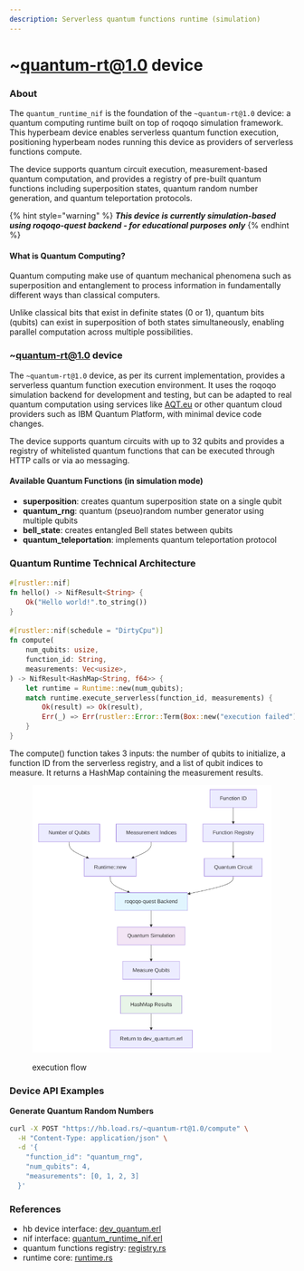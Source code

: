 ```yaml
---
description: Serverless quantum functions runtime (simulation)
---
```


# \~quantum-rt@1.0 device

### About

The `quantum_runtime_nif` is the foundation of the `~quantum-rt@1.0` device: a quantum computing runtime built on top of roqoqo simulation framework. This hyperbeam device enables serverless quantum function execution, positioning hyperbeam nodes running this device as providers of serverless functions compute.

The device supports quantum circuit execution, measurement-based quantum computation, and provides a registry of pre-built quantum functions including superposition states, quantum random number generation, and quantum teleportation protocols.

{% hint style="warning" %}
_**This device is currently simulation-based using roqoqo-quest backend - for educational purposes only**_
{% endhint %}

#### What is Quantum Computing?

Quantum computing make use of quantum mechanical phenomena such as superposition and entanglement to process information in fundamentally different ways than classical computers.

Unlike classical bits that exist in definite states (0 or 1), quantum bits (qubits) can exist in superposition of both states simultaneously, enabling parallel computation across multiple possibilities.

### \~quantum-rt@1.0 device

The `~quantum-rt@1.0` device, as per its current implementation, provides a serverless quantum function execution environment. It uses the roqoqo simulation backend for development and testing, but can be adapted to real quantum computation using services like [AQT.eu](https://aqt.eu) or other quantum cloud providers such as IBM Quantum Platform, with minimal device code changes.

The device supports quantum circuits with up to 32 qubits and provides a registry of whitelisted quantum functions that can be executed through HTTP calls or via ao messaging.

#### Available Quantum Functions (in simulation mode)

* **superposition**: creates quantum superposition state on a single qubit
* **quantum\_rng**: quantum (pseuo)random number generator using multiple qubits
* **bell\_state**: creates entangled Bell states between qubits
* **quantum\_teleportation**: implements quantum teleportation protocol

### Quantum Runtime Technical Architecture

```rust
#[rustler::nif]
fn hello() -> NifResult<String> {
    Ok("Hello world!".to_string())
}

#[rustler::nif(schedule = "DirtyCpu")]
fn compute(
    num_qubits: usize,
    function_id: String,
    measurements: Vec<usize>,
) -> NifResult<HashMap<String, f64>> {
    let runtime = Runtime::new(num_qubits);
    match runtime.execute_serverless(function_id, measurements) {
        Ok(result) => Ok(result),
        Err(_) => Err(rustler::Error::Term(Box::new("execution failed"))),
    }
}
```

The compute() function takes 3 inputs: the number of qubits to initialize, a function ID from the serverless registry, and a list of qubit indices to measure. It returns a HashMap containing the measurement results.

<figure><img src="../.gitbook/assets/image (1) (1) (1) (1) (1) (1) (1) (1) (1) (1).png" alt=""><figcaption><p>execution flow</p></figcaption></figure>

### Device API Examples

**Generate Quantum Random Numbers**

```bash
curl -X POST "https://hb.load.rs/~quantum-rt@1.0/compute" \
  -H "Content-Type: application/json" \
  -d '{
    "function_id": "quantum_rng",
    "num_qubits": 4,
    "measurements": [0, 1, 2, 3]
  }'
```

### References

* hb device interface: [dev\_quantum.erl](https://github.com/loadnetwork/load_hb/blob/main/src/dev_quantum.erl)
* nif interface: [quantum\_runtime\_nif.erl](https://github.com/loadnetwork/load_hb/blob/main/src/quantum_runtime_nif.erl)
* quantum functions registry: [registry.rs](https://github.com/loadnetwork/load_hb/blob/main/native/quantum_runtime_nif/src/core/registry.rs)
* runtime core: [runtime.rs](https://github.com/loadnetwork/load_hb/blob/main/native/quantum_runtime_nif/src/core/runtime.rs)

